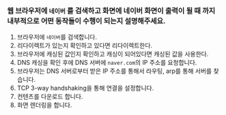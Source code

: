 ### 웹 브라우저에 `네이버` 를 검색하고 화면에 네이버 화면이 출력이 될 때 까지 내부적으로 어떤 동작들이 수행이 되는지 설명해주세요.

1. 브라우저에 `네이버`를 검색합니다.
2. 리다이렉트가 있는지 확인하고 있다면 리다이렉트한다.
3. 브라우저에 캐싱된 값인지 확인하고 캐싱이 되어있다면 캐싱된 값을 사용한다. 
4. DNS 캐싱을 확인 후에 DNS 서버에 `naver.com`의 IP 주소를 요청합니다.
5. 브라우저는 DNS 서버로부터 받은 IP 주소를 통해서 라우팅, arp를 통해 서버를 찾습니다.
6. TCP 3-way handshaking을 통해 연결을 설정합니다.
7. 컨텐츠를 다운로드 합니다.
8. 화면 렌더링을 합니다.
